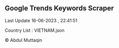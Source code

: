 

## Google Trends Keywords Scraper 
 
Last Update 16-06-2023 , 22:41:51

Country List :
VIETNAM.json



© Abdul Muttaqin 
